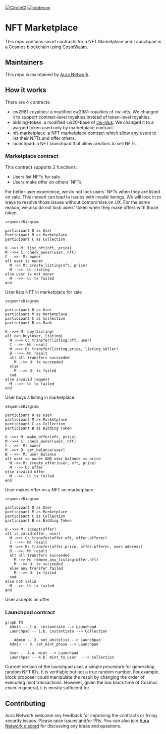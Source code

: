[![CircleCI](https://dl.circleci.com/status-badge/img/gh/aura-nw/cw-marketplace/tree/main.svg?style=svg)](https://dl.circleci.com/status-badge/redirect/gh/aura-nw/cw-marketplace/tree/main)
[![codecov](https://codecov.io/gh/aura-nw/cw-marketplace/branch/main/graph/badge.svg?token=ZIQKZ3B8C9)](https://codecov.io/gh/aura-nw/cw-marketplace)

# NFT Marketplace

This repo contains smart contracts for a NFT Marketplace and Launchpad in a Cosmos blockchain using [CosmWasm](https://cosmwasm.com/).

## Maintainers

This repo is maintained by [Aura Network](https://aura.network).

## How it works

There are 4 contracts:
- cw2981-royalties: a modified cw2981-royalties of cw-nfts. We changed it to support contract-level royalties instead of token-level royalties.
- bidding-token: a modified cw20-base of [cw-plus](https://github.com/CosmWasm/cw-plus). We changed it to a warped token used only by marketplace contract.
- nft-marketplace: a NFT marketplace contract which allow any users to list their NFTs and offer others.
- launchpad: a NFT launchpad that allow creators to sell NFTs.

### Marketplace contract

This contract supports 2 functions:
- Users list NFTs for sale.
- Users make offer on others' NFTs.

For better user experience, we do not lock users' NFTs when they are listed on sale. This indeed can lead to issues with invalid listings. We will look in to ways to resolve those issues without compromise on UX. For the same reason, we also do not lock users' token when they make offers with those token.

```mermaid
sequenceDiagram

participant U as User
Participant M as Marketplace
participant C as Collection

U ->>+ M: list_nft(nft, price)
M ->>+ C: check_owner(user, nft)
C -->>- M: owner
alt user is owner
  M ->> M: create_listing(nft, price)
  M -->>  U: listing
else user is not owner
  M -->>- U: tx failed
end
```
User lists NFT in marketplace for sale

```mermaid
sequenceDiagram

participant U as User
participant M as Marketplace
participant C as Collection
participant B as Bank

U ->>+ M: buy(listing)
alt can_buy(user, listing)
  M ->>+ C: transfer(listing.nft, user)
  C -->>- M: result
  M ->>+ B: transfer(listing.price, listing.seller)
  B -->>- M: result
  alt all transfers succeeded
    M -->> U: tx succeeded
  else
    M -->> U: tx failed
  end
else invalid request
  M -->>- U: tx failed
end
```
User buys a listing in marketplace

```mermaid
sequenceDiagram

participant U as User
participant M as Marketplace
participant C as Collection
participant B as Bidding Token

U ->>+ M: make_offer(nft, price)
M ->>+ C: check_owner(user, nft)
C -->>- M: owner
M ->>+ B: get_balance(user)
B -->>- M: user_balance
alt user == owner AND user_balance >= price
  M ->> M: create_offer(user, nft, price)
  M -->> U: offer
else invalid offer
  M -->>- U: tx failed
end
```
User makes offer on a NFT on marketplace

```mermaid
sequenceDiagram

participant U as User
participant M as Marketplace
participant C as Collection
participant B as Bidding Token

U ->>+ M: accept(offer)
alt is_valid(offer, user)
  M ->>+ C: transfer(offer.nft, offer.offerer)
  C -->>- M: result
  M ->>+ B: transfer(offer.price, offer.offerer, user.address)
  B -->>- M: result
  alt all transfers succeeded
    M ->> M: remove_any_listing(offer.nft)
    M -->> U: tx succeeded
  else any transfer failed
    M -->> U: tx failed
  end
else not valid
  M -->>- U: tx failed
end
```
User accepts an offer

### Launchpad contract

```mermaid
graph TD
  Admin -- 1.a. instantiate --> Launchpad
  Launchpad -- 1.b. instantiate --> Collection

	Admin -- 2. set_whitelist --> Launchpad
  Admin -- 3. set_mint_phase --> Launchpad

  User -- 4.a. mint --> Launchpad
  Launchpad -- 4.b. mint_to_user   --> Collection
```

Current version of the launchpad uses a simple procedure for generating random NFT IDs. It is verifiable but not a true random number. For example, block proposer could manipulate the result by changing the order of executing mint transactions. However, given the low block time of Cosmos chain in general, it is mostly sufficient for 

## Contributing

Aura Network welcome any feedback for improving the contracts or fixing security issues.
Please raise issues and/or PRs. You can also join [Aura Network discord](https://aura.network/discord) for discussing any ideas and questions.
